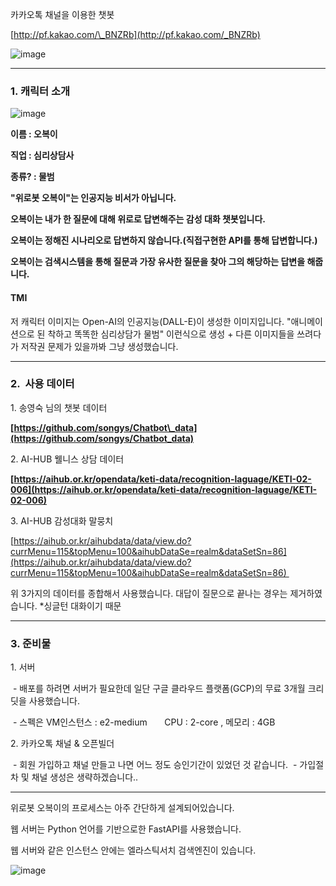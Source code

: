 
카카오톡 채널을 이용한 챗봇

[http://pf.kakao.com/\_BNZRb](http://pf.kakao.com/_BNZRb)

![image](https://user-images.githubusercontent.com/23625693/207802466-36bc74b5-de91-4650-a4ba-a53d8d21c7a3.png)

---

### **1\. 캐릭터 소개**

![image](https://user-images.githubusercontent.com/23625693/207802511-7d1c4348-d64e-4620-8455-d1299f523291.png)


**이름 : 오복이**

**직업 : 심리상담사**

**종류? : 물범**

**"위로봇 오복이"는 인공지능 비서가 아닙니다.**

**오복이는 내가 한 질문에 대해 위로로 답변해주는 감성 대화 챗봇입니다.**

**오복이는 정해진 시나리오로 답변하지 않습니다.(직접구현한 API를 통해 답변합니다.)**

**오복이는 검색시스템을 통해 질문과 가장 유사한 질문을 찾아 그의 해당하는 답변을 해줍니다.** 

#### **TMI**

저 캐릭터 이미지는 Open-AI의 인공지능(DALL-E)이 생성한 이미지입니다.
"애니메이션으로 된 착하고 똑똑한 심리상담가 물범" 이런식으로 생성
\+ 다른 이미지들을 쓰려다가 저작권 문제가 있을까봐 그냥 생성했습니다.

---

### **2.  사용 데이터**

1\. 송영숙 님의 챗봇 데이터

**[https://github.com/songys/Chatbot\_data](https://github.com/songys/Chatbot_data)**

2\. AI-HUB 웰니스 상담 데이터

**[https://aihub.or.kr/opendata/keti-data/recognition-laguage/KETI-02-006](https://aihub.or.kr/opendata/keti-data/recognition-laguage/KETI-02-006)**

3\. AI-HUB 감성대화 말뭉치

[https://aihub.or.kr/aihubdata/data/view.do?currMenu=115&topMenu=100&aihubDataSe=realm&dataSetSn=86](https://aihub.or.kr/aihubdata/data/view.do?currMenu=115&topMenu=100&aihubDataSe=realm&dataSetSn=86) 

위 3가지의 데이터를 종합해서 사용했습니다.
대답이 질문으로 끝나는 경우는 제거하였습니다.
\*싱글턴 대화이기 때문

---

### **3\. 준비물**

1\. 서버

 - 배포를 하려면 서버가 필요한데 일단 구글 클라우드 플랫폼(GCP)의 무료 3개월 크리딧을 사용했습니다.
 
 - 스펙은 VM인스턴스 : e2-medium
      CPU : 2-core , 메모리 : 4GB

2\. 카카오톡 채널 & 오픈빌더

 - 회원 가입하고 채널 만들고 나면 어느 정도 승인기간이 있었던 것 같습니다.
 - 가입절차 및 채널 생성은 생략하겠습니다..

---

위로봇 오복이의 프로세스는 아주 간단하게 설계되어있습니다.

웹 서버는 Python 언어를 기반으로한 FastAPI를 사용했습니다.

웹 서버와 같은 인스턴스 안에는 엘라스틱서치 검색엔진이 있습니다.

![image](https://user-images.githubusercontent.com/23625693/207802652-3d379b64-bf0a-433f-a8fb-c886eadf3191.png)


